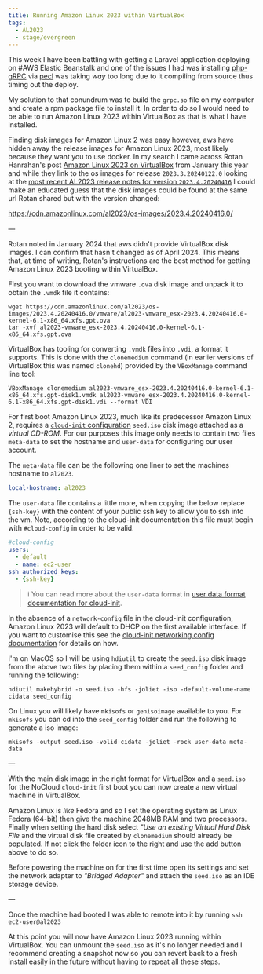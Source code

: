 ```yaml
---
title: Running Amazon Linux 2023 within VirtualBox
tags:
  - AL2023
  - stage/evergreen
---
```



This week I have been battling with getting a Laravel application deploying on #AWS Elastic Beanstalk and one of the issues I had was installing [php-gRPC](https://grpc.io/) via [pecl](https://pecl.php.net/) was taking _way_ too long due to it compiling from source thus timing out the deploy.

My solution to that conundrum was to build the `grpc.so` file on my computer and create a rpm package file to install it. In order to do so I would need to be able to run Amazon Linux 2023 within VirtualBox as that is what I have installed.


Finding disk images for Amazon Linux 2 was easy however, aws have hidden away the release images for Amazon Linux 2023, most likely because they want you to use docker. In my search I came across Rotan Hanrahan's post [Amazon Linux 2023 on VirtualBox](https://www.rotanhanrahan.com/2024/01/27/amazon-linux-2023-on-virtualbox) from January this year and while they link to the os images for release `2023.3.20240122.0` looking at the [most recent AL2023 release notes for version `2023.4.20240416`](https://docs.aws.amazon.com/linux/al2023/release-notes/relnotes-2023.4.20240416.html) I could make an educated guess that the disk images could be found at the same url Rotan shared but with the version changed:

https://cdn.amazonlinux.com/al2023/os-images/2023.4.20240416.0/

—

Rotan noted in January 2024 that aws didn't provide VirtualBox disk images. I can confirm that hasn't changed as of April 2024. This means that, at time of writing, Rotan's instructions are the best method for getting Amazon Linux 2023 booting within VirtualBox.

First you want to download the vmware `.ova` disk image and unpack it to obtain the `.vmdk` file it contains:

```shell
wget https://cdn.amazonlinux.com/al2023/os-images/2023.4.20240416.0/vmware/al2023-vmware_esx-2023.4.20240416.0-kernel-6.1-x86_64.xfs.gpt.ova
tar -xvf al2023-vmware_esx-2023.4.20240416.0-kernel-6.1-x86_64.xfs.gpt.ova

```

VirtualBox has tooling for converting `.vmdk` files into `.vdi`, a format it supports. This is done with the `clonemedium` command (in earlier versions of VirtualBox this was named `clonehd`) provided by the `VBoxManage` command line tool:

```shell
VBoxManage clonemedium al2023-vmware_esx-2023.4.20240416.0-kernel-6.1-x86_64.xfs.gpt-disk1.vmdk al2023-vmware_esx-2023.4.20240416.0-kernel-6.1-x86_64.xfs.gpt-disk1.vdi --format VDI
```

For first boot Amazon Linux 2023, much like its predecessor Amazon Linux 2, requires a [`cloud-init` configuration](https://docs.aws.amazon.com/linux/al2023/ug/seed-iso.html) `seed.iso` disk image attached as a _virtual CD-ROM_. For our purposes this image only needs to contain two files `meta-data` to set the hostname and `user-data` for configuring our user account.

The `meta-data` file can be the following one liner to set the machines hostname to `al2023`.

```yaml
local-hostname: al2023
```

The `user-data` file contains a little more, when copying the below replace `{ssh-key}` with the content of your public ssh key to allow you to ssh into the vm. Note, according to the cloud-init documentation this file must begin with `#cloud-config`  in order to be valid.

```yaml
#cloud-config
users:
  - default
  - name: ec2-user
ssh_authorized_keys:
  - {ssh-key}
```

> ℹ️ You can read more about the `user-data` format in [user data format documentation for cloud-init](https://cloudinit.readthedocs.io/en/23.4.1/explanation/format.html).

In the absence of a `network-config` file in the cloud-init configuration, Amazon Linux 2023 will default to DHCP on the first available interface. If you want to customise this see the [cloud-init networking config documentation](https://cloudinit.readthedocs.io/en/23.4.1/reference/network-config-format-v2.html) for details on how.

I'm on MacOS so I will be using `hdiutil` to create the `seed.iso` disk image from the above two files by placing them within a `seed_config` folder and running the following:

```shell
hdiutil makehybrid -o seed.iso -hfs -joliet -iso -default-volume-name cidata seed_config
```

On Linux you will likely have `mkisofs` or `genisoimage` available to you. For `mkisofs` you can cd into the `seed_config` folder and run the following to generate a iso image:

```shell
mkisofs -output seed.iso -volid cidata -joliet -rock user-data meta-data
```

—

With the main disk image in the right format for VirtualBox and a `seed.iso` for the NoCloud `cloud-init` first boot you can now create a new virtual machine in VirtualBox.

Amazon Linux is _like_ Fedora and so I set the operating system as Linux Fedora (64-bit) then give the machine 2048MB RAM and two processors. Finally when setting the hard disk select _"Use an existing Virtual Hard Disk File_ and the virtual disk file created by `clonemedium` should already be populated. If not click the folder icon to the right and use the add button above to do so.

Before powering the machine on for the first time open its settings and set the network adapter to _"Bridged Adapter"_ and attach the `seed.iso` as an IDE storage device.

—

Once the machine had booted I was able to remote into it by running `ssh ec2-user@al2023`

At this point you will now have Amazon Linux 2023 running within VirtualBox. You can unmount the `seed.iso` as it's no longer needed and I recommend creating a snapshot now so you can revert back to a fresh install easily in the future without having to repeat all these steps.

